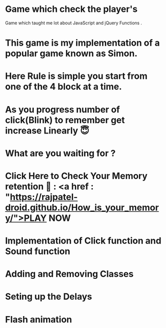 # Game which check the player's 
Game which taught me lot about JavaScript and jQuery Functions .

# This game is my implementation of a popular game known as Simon.
# Here Rule is simple you start from one of the 4 block at a time.
# As you progress number of click(Blink) to remember get increase Linearly 😇
# What are you waiting for ? 
# Click Here to Check Your Memory retention 🧠 : <a href : "https://rajpatel-droid.github.io/How_is_your_memory/">PLAY NOW </a>



# Implementation of Click function and Sound function
# Adding and Removing Classes
# Seting up the Delays
# Flash animation
